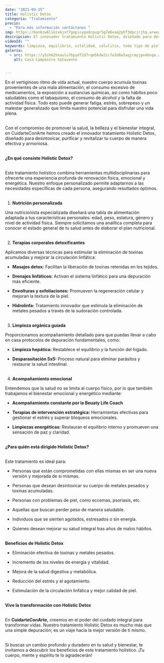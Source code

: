 ```yaml
---
date: "2021-03-15"
title: Holistic Detox
categoria: "Tratamiento"
precio: 
  - "Para más información contáctanos "
img: https://6anbzw6likzx6jxt7gopicygodcpugr5g7e6xaq2phf3dpcjrjhq.arweave.net/8Boc28tCs38m8_mc9AsGcMT6Gj03yeuCGnnLsbxJik8
descripcion: El innovador tratamiento Holistic Detox, diseñado para desintoxicar, purificar y revitalizar tu cuerpo de manera efectiva y armoniosa.
videoId: ""
keywords: limpieza, equilibrio, vitalidad, celulitis, todo tipo de piel, suavidad, hidratación, luminosidad, ritula de belleza, revitalización, desintoxicación, detoxificación, purificación, piel manchada, agotamiento, estres, cansancio
galeria:
  - src: https://y5ih62hxaulu7bpydf2d7rqm5kdw3ic7w3d6w5aqjcmyjpx4bnqa.arweave.net/x1B_aPcFF0-F-Bl0P8YM6odtoF-2x-t0EEiZhL78C2A
    alt: Casa Campestre Sotavento

  
---
```


En el vertiginoso ritmo de vida actual, nuestro cuerpo acumula toxinas provenientes de una mala alimentación, el consumo excesivo de medicamentos, la exposición a sustancias químicas, así como hábitos poco saludables como el tabaquismo, el consumo de alcohol y la falta de actividad física. Todo esto puede generar fatiga, estrés, sobrepeso y un malestar generalizado que limita nuestro potencial para disfrutar una vida plena. <br><br>

Con el compromiso de promover la salud, la belleza y el bienestar integral, en CuidarteConArte hemos creado el innovador tratamiento Holistic Detox, diseñado para desintoxicar, purificar y revitalizar tu cuerpo de manera efectiva y armoniosa. <br><br>

**¿En qué consiste Holistic Detox?** <br><br>

Este tratamiento holístico combina herramientas multidisciplinarias para ofrecerte una experiencia profunda de renovación física, emocional y energética. Nuestro enfoque personalizado permite adaptarnos a las necesidades específicas de cada persona, asegurando resultados óptimos. <br><br>

1. **Nutrición personalizada**

Una nutricionista especializada diseñará una tabla de alimentación adaptada a tus características personales: edad, peso, estatura, género y nivel de actividad física. Siempre solicitamos una analítica completa para conocer el estado general de tu salud antes de elaborar el plan nutricional. <br><br>

2. **Terapias corporales detoxificantes** <br>

Aplicamos diversas técnicas para estimular la eliminación de toxinas acumuladas y mejorar la circulación linfática: 

- **Masajes detox:** Facilitan la liberación de toxinas retenidas en los tejidos. 

- **Drenajes linfáticos:** Activan el sistema linfático para una depuración más eficiente. 

- **Envolturas y exfoliaciones:** Promueven la regeneración celular y mejoran la textura de la piel. 

- **Hidrolinfa:** Tratamiento innovador que estimula la eliminación de metales pesados a través de la sudoración controlada. <br><br>

3. **Limpieza orgánica guiada** <br>

Proporcionamos acompañamiento detallado para que puedas llevar a cabo en casa protocolos de depuración fundamentales, como: <br>

- **Limpieza hepática:** Restablece el equilibrio y la función del hígado. 

- **Desparasitación 5x5:** Proceso natural para eliminar parásitos y restaurar la salud intestinal. <br><br>

4. **Acompañamiento emocional** <br>

Entendemos que la salud no se limita al cuerpo físico, por lo que también trabajamos el bienestar emocional y energético mediante:<br>

- **Acompañamiento constante por la Beuaty Life Coach**

- **Terapias de intervención estratégica:** Herramientas efectivas para gestionar el estrés y superar bloqueos emocionales. 

- **Limpiezas energéticas:** Restauran el equilibrio interno y promueven una sensación de paz y claridad. <br><br>

**¿Para quién está dirigido Holistic Detox?** <br><br>

Este tratamiento es ideal para: <br>

- Personas que están comprometidas con ellas mismas en ser una nueva versión y mejorada de si mismas. 

- Personas que desean desintoxicar su cuerpo de metales pesados y toxinas acumuladas. 

- Personas con problemas de piel, como eccemas, psoriasis, etc. 

- Aquellas que buscan perder peso de manera saludable. 

- Individuos que se sienten agotados, estresados o sin energía. 

- Quienes desean mejorar su salud integral tras años de malos hábitos. <br><br>

**Beneficios de Holistic Detox**

- Eliminación efectiva de toxinas y metales pesados. 

- Incremento de los niveles de energía y vitalidad. 

- Mejora de la salud digestiva y metabólica. 

- Reducción del estrés y el agotamiento. 

- Estimulación de la circulación linfática y mejor calidad de piel. <br><br>

**Vive la transformación con Holistic Detox** <br><br>

En **CuidarteConArte,** creemos en el poder del cuidado integral para transformar vidas. Nuestro tratamiento Holistic Detox es mucho más que una simple depuración; es un viaje hacia la mejor versión de ti mismo. <br><br>

Si buscas un cambio profundo y duradero en tu salud y bienestar, te invitamos a descubrir los beneficios de este tratamiento holístico. ¡Tu cuerpo, mente y espíritu te lo agradecerán! <br><br>